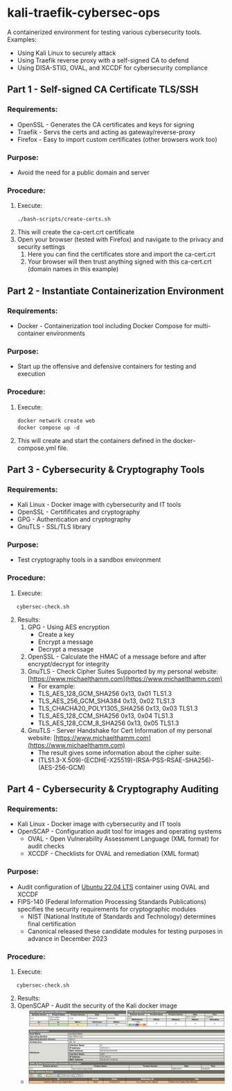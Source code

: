 # kali-traefik-cybersec-ops
A containerized environment for testing various cybersecurity tools.
Examples:
* Using Kali Linux to securely attack
* Using Traefik reverse proxy with a self-signed CA to defend
* Using DISA-STIG, OVAL, and XCCDF for cybersecurity compliance

## Part 1 - Self-signed CA Certificate TLS/SSH
### Requirements:
* OpenSSL - Generates the CA certificates and keys for signing
* Traefik - Servs the certs and acting as gateway/reverse-proxy
* Firefox - Easy to import custom certificates (other browsers work too)

### Purpose:
* Avoid the need for a public domain and server

### Procedure:
1. Execute:
   ```
   ./bash-scripts/create-certs.sh
   ```
2. This will create the ca-cert.crt certificate
3. Open your browser (tested with Firefox) and navigate to the privacy and security settings
   1. Here you can find the certificates store and import the ca-cert.crt
   2. Your browser will then trust anything signed with this ca-cert.crt (domain names in this example)

## Part 2 - Instantiate Containerization Environment
### Requirements:
* Docker - Containerization tool including Docker Compose for multi-container environments

### Purpose:
* Start up the offensive and defensive containers for testing and execution

### Procedure:
1. Execute:
   ```
   docker network create web
   docker compose up -d
   ```
2. This will create and start the containers defined in the docker-compose.yml file.

## Part 3 - Cybersecurity & Cryptography Tools
### Requirements:
* Kali Linux - Docker image with cybersecurity and IT tools
* OpenSSL - Certifificates and cryptography
* GPG - Authentication and cryptography
* GnuTLS - SSL/TLS library

### Purpose:
* Test cryptography tools in a sandbox environment

### Procedure:
1. Execute:
```
   cybersec-check.sh
```
2. Results:
   1. GPG - Using AES encryption
      * Create a key
      * Encrypt a message
      * Decrypt a message
   2. OpenSSL - Calculate the HMAC of a message before and after encrypt/decrypt for integrity
   3. GnuTLS - Check Cipher Suites Supported by my personal website: [https://www.michaelthamm.com](https://www.michaelthamm.com)
      * For example:
      * TLS_AES_128_GCM_SHA256 0x13, 0x01	TLS1.3
      * TLS_AES_256_GCM_SHA384 0x13, 0x02	TLS1.3
      * TLS_CHACHA20_POLY1305_SHA256 0x13, 0x03	TLS1.3
      * TLS_AES_128_CCM_SHA256 0x13, 0x04	TLS1.3
      * TLS_AES_128_CCM_8_SHA256 0x13, 0x05	TLS1.3
   4. GnuTLS - Server Handshake for Cert Information of my personal website: [https://www.michaelthamm.com](https://www.michaelthamm.com)
      * The result gives some information about the cipher suite:
      * (TLS1.3-X.509)-(ECDHE-X25519)-(RSA-PSS-RSAE-SHA256)-(AES-256-GCM)

## Part 4 - Cybersecurity & Cryptography Auditing
### Requirements:
* Kali Linux - Docker image with cybersecurity and IT tools
* OpenSCAP - Configuration audit tool for images and operating systems
   * OVAL - Open Vulnerability Assessment Language (XML format) for audit checks
   * XCCDF - Checklists for OVAL and remediation (XML format)

### Purpose:
* Audit configuration of [Ubuntu 22.04 LTS](https://ubuntu.com/security/certifications/docs/2204/fips) container using OVAL and XCCDF
* FIPS-140 (Federal Information Processing Standards Publications) specifies the security requirements for cryptographic modules
   * NIST (National Institute of Standards and Technology) determines final certification
   * Canonical released these candidate modules for testing purposes in advance in December 2023

### Procedure:
1. Execute:
```
   cybersec-check.sh
```
2. Results:
  3. OpenSCAP - Audit the security of the Kali docker image
      * ![securetty-oval](documentation/oval-securetty-results.png)